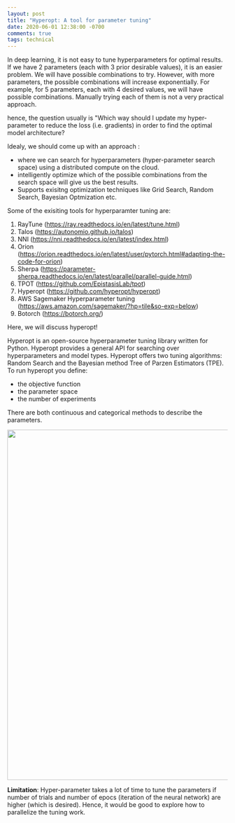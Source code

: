 ```yaml
---
layout: post
title: "Hyperopt: A tool for parameter tuning"
date: 2020-06-01 12:38:00 -0700
comments: true
tags: technical
---
```


In deep learning, it is not easy to tune hyperparameters for optimal results. If we have 2 parameters (each with 3 prior desirable values), it is an easier problem. We will have possible combinations to try. However, with more parameters, the possible combinations will increase exponentially. For example, for 5 parameters, each with 4 desired values, we will have possible combinations. Manually trying each of them is not a very practical approach.

hence, the question usually is "Which way should I update my hyper-parameter to reduce the loss (i.e. gradients) in order to find the optimal model architecture?

Idealy, we should come up with an approach : 

* where we can search for hyperparameters (hyper-parameter search space) using a distributed compute on the cloud.
* intelligently optimize which of the possible combinations from the search space will give us the best results.
* Supports exisitng optimization techniques like Grid Search, Random Search, Bayesian Optmization etc.

Some of the exisiting tools for hyperparamter tuning are:
1. RayTune (https://ray.readthedocs.io/en/latest/tune.html)
2. Talos (https://autonomio.github.io/talos)
3. NNI (https://nni.readthedocs.io/en/latest/index.html)
4. Orion (https://orion.readthedocs.io/en/latest/user/pytorch.html#adapting-the-code-for-orion)
5. Sherpa (https://parameter-sherpa.readthedocs.io/en/latest/parallel/parallel-guide.html)
6. TPOT (https://github.com/EpistasisLab/tpot)
7. Hyperopt (https://github.com/hyperopt/hyperopt)
8. AWS Sagemaker Hyperparameter tuning (https://aws.amazon.com/sagemaker/?hp=tile&so-exp=below)
9. Botorch (https://botorch.org/)

Here, we will discuss hyperopt!

Hyperopt is an open-source hyperparameter tuning library written for Python. Hyperopt provides a general API for searching over hyperparameters and model types. Hyperopt offers two tuning algorithms: Random Search and the Bayesian method Tree of Parzen Estimators (TPE). To run hyperopt you define:
* the objective function
* the parameter space
* the number of experiments 

There are both continuous and categorical methods to describe the parameters.

<img src="/img/hyperopt.png " width="600" height="800" />

**Limitation**:
Hyper-parameter takes a lot of time to tune the parameters if number of trials and number of epocs (iteration of the neural network) are higher (which is desired). Hence, it would be good to explore how to parallelize the tuning work.


